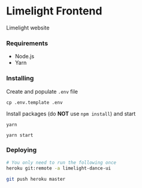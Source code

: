 # Limelight Frontend
Limelight website

### Requirements
* Node.js
* Yarn

### Installing
Create and populate `.env` file
```
cp .env.template .env
```

Install packages (do **NOT** use `npm install`) and start
```
yarn

yarn start
```

### Deploying
```sh
# You only need to run the following once
heroku git:remote -a limelight-dance-ui

git push heroku master
```
